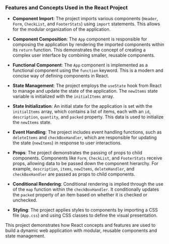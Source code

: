 ### Features and Concepts Used in the React Project

- **Component Import**: The project imports various components (`Header`, `Form`, `CheckList`, and `FooterStats`) using `import` statements. This allows for the modular organization of the application.

- **Component Composition**: The `App` component is responsible for composing the application by rendering the imported components within its `return` function. This demonstrates the concept of creating a complex user interface by combining smaller, reusable components.

- **Functional Component**: The `App` component is implemented as a functional component using the `function` keyword. This is a modern and concise way of defining components in React.

- **State Management**: The project employs the `useState` hook from React to manage and update the state of the application. The `newItems` state variable is initialized with the `initialItems` array.

- **State Initialization**: An initial state for the application is set with the `initialItems` array, which contains a list of items, each with an `id`, `description`, `quantity`, and `packed` property. This data is used to initialize the `newItems` state.

- **Event Handling**: The project includes event handling functions, such as `deleteItems` and `checkBoxHandler`, which are responsible for updating the state (`newItems`) in response to user interactions.

- **Props**: The project demonstrates the passing of props to child components. Components like `Form`, `CheckList`, and `FooterStats` receive props, allowing data to be passed down the component hierarchy. For example, `description`, `items`, `newItems`, `deleteHandler`, and `checkBoxHandler` are passed as props to child components.

- **Conditional Rendering**: Conditional rendering is implied through the use of the `map` function within the `checkBoxHandler`. It conditionally updates the `packed` property of an item based on whether it is checked or unchecked.

- **Styling**: The project applies styles to components by importing a CSS file (`App.css`) and using CSS classes to define the visual presentation.

This project demonstrates how React concepts and features are used to build a dynamic web application with modular, reusable components and state management.

